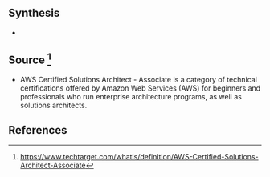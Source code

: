 ## Synthesis
- 
## Source [^1]
- AWS Certified Solutions Architect - Associate is a category of technical certifications offered by Amazon Web Services (AWS) for beginners and professionals who run enterprise architecture programs, as well as solutions architects.
## References

[^1]: https://www.techtarget.com/whatis/definition/AWS-Certified-Solutions-Architect-Associate